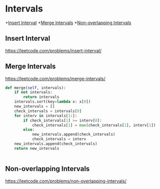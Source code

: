 # Intervals

+[Insert Interval](#insert-interval)
+[Merge Intervals](#merge-intervals)
+[Non-overlapping Intervals](#non-overlapping-intervals)

## Insert Interval

https://leetcode.com/problems/insert-interval/


## Merge Intervals

https://leetcode.com/problems/merge-intervals/


```python
def merge(self, intervals):
    if not intervals:
        return intervals
    intervals.sort(key=lambda x: x[0])
    new_intervals = []
    check_intervals = intervals[0]
    for interv in intervals[1:]:
        if check_intervals[1] >= interv[0]:
            check_intervals[1] = max(check_intervals[1], interv[1])
        else:
            new_intervals.append(check_intervals)
            check_intervals = interv
    new_intervals.append(check_intervals)
    return new_intervals
  
  ```

## Non-overlapping Intervals

https://leetcode.com/problems/non-overlapping-intervals/

